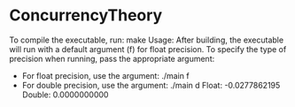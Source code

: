 # ConcurrencyTheory
To compile the executable, run:
    make
Usage:
After building, the executable will run with a default argument (f) for float precision.
To specify the type of precision when running, pass the appropriate argument:
- For float precision, use the argument:
      ./main f
- For double precision, use the argument:
      ./main d
  Float: -0.0277862195 Double: 0.0000000000
